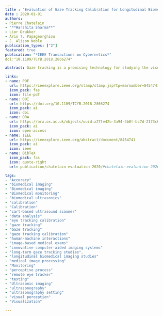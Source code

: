 ```yaml
---
title : "Evaluation of Gaze Tracking Calibration for Longitudinal Biomedical Imaging Studies"
date : 2020-01-01
authors:
- Pierre Chatelain
- "**Harshita Sharma**"
- Lior Drukker
- Aris T. Papageorghiou 
- J. Alison Noble
publication_types: ["2"]
featured: true
publication: "*IEEE Transactions on Cybernetics*"
doi:"10.1109/TCYB.2018.2866274"

abstract: Gaze tracking is a promising technology for studying the visual perception of clinicians during image-based medical exams. It could be used in longitudinal studies to analyze their perceptive process, explore human-machine interactions, and develop innovative computer-aided imaging systems. However, using a remote eye tracker in an unconstrained environment and over time periods of weeks requires a certain guarantee of performance to ensure that collected gaze data are fit for purpose. We report the results of evaluating eye tracking calibration for longitudinal studies. First, we tested the performance of an eye tracker on a cohort of 13 users over a period of one month. For each participant, the eye tracker was calibrated during the first session. The participants were asked to sit in front of a monitor equipped with the eye tracker, but their position was not constrained. Second, we tested the performance of the eye tracker on sonographers positioned in front of a cart-based ultrasound scanner. Experimental results show a decrease of accuracy between calibration and later testing of 0.30° and a further degradation over time at a rate of 0.13°. month-1. The overall median accuracy was 1.00° (50.9 pixels) and the overall median precision was 0.16° (8.3 pixels). The results from the ultrasonography setting show a decrease of accuracy of 0.16° between calibration and later testing. This slow degradation of gaze tracking accuracy could impact the data quality in long-term studies. Therefore, the results we present here can help in planning such long-term gaze tracking studies.

links:
- name: PDF
  url: https://ieeexplore.ieee.org/stamp/stamp.jsp?tp=&arnumber=8454741
  icon_pack: fas
  icon: file-pdf
- name: DOI
  url: https://doi.org/10.1109/TCYB.2018.2866274
  icon_pack: ai
  icon: doi
- name: ORA
  url: https://ora.ox.ac.uk/objects/uuid:a27fe42b-3a94-4b0f-bc7d-2173c0348b6f
  icon_pack: ai
  icon: open-access
- name: IEEE
  url: https://ieeexplore.ieee.org/abstract/document/8454741
  icon_pack: ai
  icon: ieee
- name: BibTeX
  icon_pack: fas
  icon: quote-right
  url: publication/chatelain-evaluation-2020/#chatelain-evaluation-2020

tags:
- "Accuracy" 
- "biomedical imaging" 
- "Biomedical imaging"
- "Biomedical monitoring"
- "biomedical ultrasonics"
- "calibration"
- "Calibration"
- "cart-based ultrasound scanner"
- "data analysis"
- "eye tracking calibration"
- "gaze tracking"
- "Gaze tracking"
- "gaze tracking calibration"
- "human-machine interactions" 
- "image-based medical exams"
- "innovative computer-aided imaging systems"
- "long-term gaze tracking studies", 
- "longitudinal biomedical imaging studies"
- "medical image processing"
- "Monitoring"
- "perceptive process"
- "remote eye tracker" 
- "testing" 
- "Ultrasonic imaging"
- "ultrasonography"
- "ultrasonography setting" 
- "visual perception"
- "Visualization"

---
```

